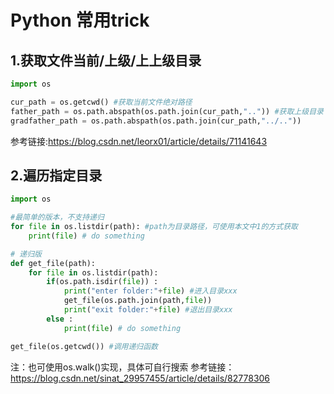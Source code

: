 # Python 常用trick
## 1.获取文件当前/上级/上上级目录
```python 
import os

cur_path = os.getcwd() #获取当前文件绝对路径
father_path = os.path.abspath(os.path.join(cur_path,"..")) #获取上级目录
gradfather_path = os.path.abspath(os.path.join(cur_path,"../.."))
```
参考链接:https://blog.csdn.net/leorx01/article/details/71141643

## 2.遍历指定目录
```python 
import os

#最简单的版本，不支持递归
for file in os.listdir(path): #path为目录路径，可使用本文中1的方式获取 
    print(file) # do something

# 递归版
def get_file(path):
    for file in os.listdir(path):
        if(os.path.isdir(file)) : 
            print("enter folder:"+file) #进入目录xxx
            get_file(os.path.join(path,file))
            print("exit folder:"+file) #退出目录xxx
        else :
            print(file) # do something

get_file(os.getcwd()) #调用递归函数
```
注：也可使用os.walk()实现，具体可自行搜索
参考链接：https://blog.csdn.net/sinat_29957455/article/details/82778306


